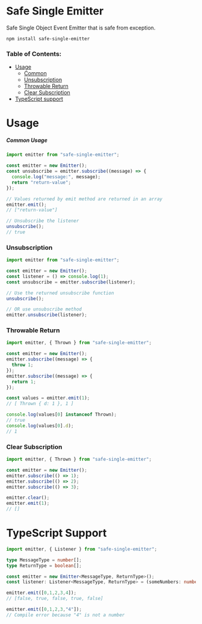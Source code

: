 # Safe Single Emitter

Safe Single Object Event Emitter that is safe from exception.

```
npm install safe-single-emitter
```

### Table of Contents:

- [Usage](#usage)
  - [Common](#common-usage)
  - [Unsubscription](#unsubscription)
  - [Throwable Return](#thrown)
  - [Clear Subscription](#clear)
- [TypeScript support](#ts-support)

# <a name="usage" /> Usage

##### <a name="common-usage" /> Common Usage

```javascript
import emitter from "safe-single-emitter";

const emitter = new Emitter();
const unsubscribe = emitter.subscribe((message) => {
  console.log("message:", message);
  return "return-value";
});

// Values returned by emit method are returned in an array
emitter.emit();
// ["return-value"]

// Unsubscribe the listener
unsubscribe();
// true
```

### <a name="unsubscription" /> Unsubscription

```javascript
import emitter from "safe-single-emitter";

const emitter = new Emitter();
const listener = () => console.log(1);
const unsubscribe = emitter.subscribe(listener);

// Use the returned unsubscribe function
unsubscribe();

// OR use unsubscribe method
emitter.unsubscribe(listener);
```

### <a name="thrown" /> Throwable Return

```javascript
import emitter, { Thrown } from "safe-single-emitter";

const emitter = new Emitter();
emitter.subscribe((message) => {
  throw 1;
});
emitter.subscribe((message) => {
  return 1;
});

const values = emitter.emit(1);
// [ Thrown { d: 1 }, 1 ]

console.log(values[0] instanceof Thrown);
// true
console.log(values[0].d);
// 1
```

### <a name="clear" /> Clear Subscription

```javascript
import emitter, { Thrown } from "safe-single-emitter";

const emitter = new Emitter();
emitter.subscribe(() => 1);
emitter.subscribe(() => 2);
emitter.subscribe(() => 3);

emitter.clear();
emitter.emit(1);
// []
```

# <a name="ts-support" /> TypeScript Support

```typescript
import emitter, { Listener } from "safe-single-emitter";

type MessageType = number[];
type ReturnType = boolean[];

const emitter = new Emitter<MessageType, ReturnType>();
const listener: Listener<MessageType, ReturnType> = (someNumbers: number) => someNumbers.map(num => num % 2);

emitter.emit([0,1,2,3,4]);
// [false, true, false, true, false]

emitter.emit([0,1,2,3,"4"]);
// Compile error because "4" is not a number
```
